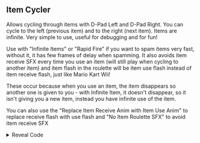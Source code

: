 ## Item Cycler

Allows cycling through items with D-Pad Left and D-Pad Right. You can cycle to the left (previous item) and to the right (next item). Items are infinite. Very simple to use, useful for debugging and for fun!

Use with "Infinite Items" or "Rapid Fire" if you want to spam items very fast, without it, it has few frames of delay when spamming. It also avoids item receive SFX every time you use an item (will still play when cycling to another item) and item flash in the roulette will be item use flash instead of item receive flash, just like Mario Kart Wii!

These occur because when you use an item, the item disappears so another one is given to you - with Infinite Item, it doesn't disappear, so it isn't giving you a new item, instead you have infinite use of the item.

You can also use the "Replace Item Receive Anim with Item Use Anim" to replace receive flash with use flash and "No Item Roulette SFX" to avoid item receive SFX

<details>
<summary>Reveal Code</summary>

If you don't want to make the item infinite, replace 0A000010 with 00000000 - You will cycle through items but it will disappear once used, allowing you to obtain items from boxes normally. Pressing the cycle button again will give you the hacked back.

Or if you want crazy item cycling every frame (items automatically changing, you will use a "random item"), replace 0A000010 with EA000005 [Only works with Rapid Fire or Infinite Items]

And if you want to give items to CPUs too, replace E5D23098 with E3A03001

```armv7
002D203C EB0EB810
E0680084 000000A8
E1A04000 E92D402F 
E590202C E5922000 
E5D23098 E3530001 
05D2309E 03530000 
1A00001D E5D0105A 
E59F5074 E5955000 
E5D02038 E35200FF 
0A000010 E3150030 
0A000013 E5D0205B
E3520000 1A000012 
E3150010 12811001 
E3150020 12411001 
E3510000 B3A01013 
E351000F 03A01011 
E3510010 03A0100E 
E3510013 C3A01000 
E5C0105A E59F2014 
E12FFF32 E3A02001 
EA000000 E3A02000 
E5C4205B E8BD802F 
002D1DD4 10002028 
```
</details>